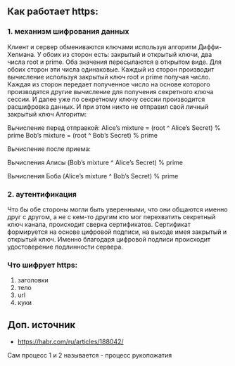 ## Как работает https:
### 1. механизм шифрования данных
Клиент и сервер обмениваются ключами используя алгоритм Диффи-Хелмана.
У обоих из сторон есть: закрытый и открытый ключи, два числа root и prime. Оба значения пересылаются в открытом виде. Для обоих сторон эти числа одинаковые.
Каждый из сторон производит вычисление используя закрытый ключ root и prime получая число. 
Каждая из сторон передает полученное число на основе которого производятся другие вычисление для получения секретного ключа сессии.
И далее уже по секретному ключу сессии производится расшифровка данных. И при этом никто не отправил свой личный закрытый ключ
Алгоритм:

Вычисление перед отправкой:
Alice’s mixture = (root ^ Alice’s Secret) % prime
Bob’s mixture = (root ^ Bob’s Secret) % prime

Вычисление после приема:

Вычисления Алисы
(Bob’s mixture ^ Alice’s Secret) % prime

Вычисления Боба
(Alice’s mixture ^ Bob’s Secret) % prime

### 2. аутентификация
Что бы обе стороны могли быть уверенными, что они общаются именно друг с другом, 
а не с кем-то другим кто мог перехватить секретный ключ канала, происходит сверка сертификатов.
Сертификат формируется на основе цифровой подписи, на выходе имея закрытый и открытый ключ. Именно благодаря цифровой
подписи происходит удостоверение подлинности сервера.



### Что шифрует https:
1. заголовки
2. тело
3. url
4. куки


## Доп. источник
- https://habr.com/ru/articles/188042/


Сам процесс 1 и 2 называется - процесс рукопожатия
